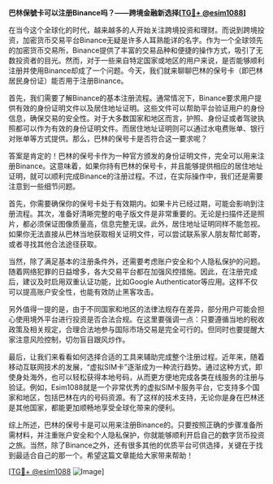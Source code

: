 **巴林保號卡可以注册Binance吗？——跨境金融新选择[[TG💪+ @esim1088](https://t.me/s/esim1088)]**

在当今这个全球化的时代，越来越多的人开始关注跨境投资和理财。而说到跨境投资，加密货币交易平台Binance无疑是许多人耳熟能详的名字。作为一个全球领先的加密货币交易所，Binance提供了丰富的交易品种和便捷的操作方式，吸引了无数投资者的目光。然而，对于一些来自特定国家或地区的用户来说，是否能够顺利注册并使用Binance却成了一个问题。今天，我们就来聊聊巴林的保号卡（即巴林居民身份证）能否用于注册Binance。

首先，我们需要了解Binance的基本注册流程。通常情况下，Binance要求用户提供有效的身份证明文件以及居住地址证明。这些文件可以帮助平台验证用户的身份信息，确保交易的安全性。对于大多数国家和地区而言，护照、身份证或者驾驶执照都可以作为有效的身份证明文件。而居住地址证明则可以通过水电费账单、银行对账单等方式提供。那么，巴林的保号卡是否符合这一要求呢？

答案是肯定的！巴林的保号卡作为一种官方颁发的身份证明文件，完全可以用来注册Binance。这意味着，如果你持有巴林的保号卡，并且能够提供相应的居住地址证明，就可以顺利完成Binance的注册过程。不过，在实际操作中，我们还是需要注意到一些细节问题。

首先，你需要确保你的保号卡处于有效期内。如果卡片已经过期，可能会影响到注册流程。其次，准备好清晰完整的电子版文件是非常重要的。无论是扫描件还是照片，都必须保证图像质量高，信息完整无误。此外，居住地址证明同样不能忽视。如果你无法直接从巴林当地获取相关证明文件，可以尝试联系家人朋友帮忙邮寄，或者寻找其他合法途径获取。

当然，除了满足基本的注册条件外，还需要考虑账户安全和个人隐私保护的问题。随着网络犯罪的日益增多，各大交易平台都在加强风控措施。因此，在注册完成后，建议及时启用双重认证功能，比如Google Authenticator等应用。这样不仅可以提高账户安全性，也能有效防止黑客攻击。

另外值得一提的是，由于不同国家和地区的法律法规存在差异，部分用户可能会担心使用境外平台进行投资是否合法合规。在这里要强调一点：只要遵循当地的税收政策及相关规定，合理合法地参与国际市场交易是完全可行的。但同时也要提醒大家注意风险控制，切勿盲目跟风炒作。

最后，让我们来看看如何选择合适的工具来辅助完成整个注册过程。近年来，随着移动互联网技术的发展，“虚拟SIM卡”逐渐成为一种流行趋势。通过这种方式，即使身处海外，也可以轻松获得本地号码，从而更方便地完成各类在线服务的注册与验证。例如，Esim1088就是一个非常优秀的虚拟SIM卡服务平台，它支持多个国家和地区，包括巴林在内的号码资源。有了这样的技术支持，无论你是身在巴林还是其他国家，都能更加顺畅地享受全球化带来的便利。

综上所述，巴林的保号卡是可以用来注册Binance的。只要按照正确的步骤准备所需材料，并注重账户安全和个人隐私保护，你就能够顺利开启自己的数字货币投资之旅。当然，除了Binance之外，还有很多其他的优质平台可供选择，关键在于找到最适合自己的那一个。希望这篇文章能给大家带来帮助！

[[TG💪+ @esim1088](https://t.me/s/esim1088) ![Image](https://i.postimg.cc/4NQfJmqS/Snipaste-2025-05-13-00-14-12.png)]
